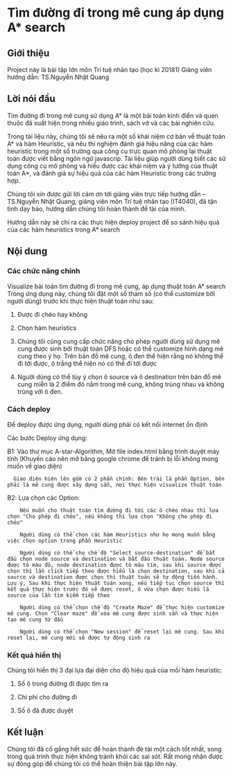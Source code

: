 # Tìm đường đi trong mê cung áp dụng A* search

## Giới thiệu

Project này là bài tập lớn môn Trí tuệ nhân tạo (học kì 20181)
Giảng viên hướng dẫn: TS.Nguyễn Nhật Quang

## Lời nói đầu

Tìm đường đi trong mê cung sử dụng A* là một bài toán kinh điển và quen thuộc đã xuất hiện trong nhiều giáo trình, sách vở và các bài nghiên cứu. 

Trong tài liệu này, chúng tôi sẽ nêu ra một số khái niệm cơ bản về thuật toán A* và hàm Heuristic, và nêu thí nghiệm đánh giá hiệu năng của các hàm heuristic trong một số trường qua công cụ trực quan mô phỏng lại thuật toán được viết bằng ngôn ngữ javascrip. Tài liệu giúp người dùng biết các sử dụng công cụ mô phỏng và hiểu được các khái niệm và ý tưởng của thuật toán A*, và đánh giá sự hiệu quả của các hàm Heuristic trong các trường hợp.

Chúng tôi xin được gửi lời cảm ơn tới giảng viên trực tiếp hướng dẫn – TS.Nguyễn Nhật Quang, giảng viên môn Trí tuệ nhân tạo (IT4040), đã tận tình dạy bảo, hướng dẫn chúng tôi hoàn thành đề tài của mình. 

Hướng dẫn này sẽ chỉ ra các thực hiện deploy project để so sánh hiệu quả của các hàm heuristics trong A* search

## Nội dung

### Các chức năng chính

Visualize bài toán tìm đường đi trong mê cung, áp dụng thuật toán A* search
Trong ứng dụng này, chúng tôi đặt một số tham số (có thể customize bởi người dùng) trước khi thực hiện thuật toán như sau:

1. Được đi chéo hay không

2. Chọn hàm heuristics

3. Chúng tôi cũng cung cấp chức năng cho phép người dùng sử dụng mê cung được sinh bởi thuật toán DFS hoặc có thể customize hình dạng mê cung theo ý họ. Trên bản đồ mê cung, ô đen thể hiện rằng nó không thể đi tới được, ô trắng thể hiện nó có thể đi tới được

4. Người dùng có thể tùy ý chọn ô source và ô destination trên bản đồ mê cung miễn là 2 điểm đó nằm trong mê cung, không trùng nhau và không trùng với ô đen.

### Cách deploy
Để deploy được ứng dụng, người dùng phải có kết nối internet ổn định

Các bước Deploy ứng dụng:

  B1: Vào thư mục A-star-Algorithm, Mở file index.html bằng trình duyệt máy tính (Khuyến cáo nên mở bằng google chrome để tránh bị lỗi không mong muốn về giao diện)
  
      Giao diện hiện lên gồm có 2 phần chính: Bên trái là phần Option, bên phải là mê cung được xây dựng sẵn, nơi thực hiện visualize thuật toán
      
  B2: Lựa chọn các Option:
  
        Nếu muốn cho thuật toán tìm đường đi tới các ô chéo nhau thì lựa chọn "Cho phép đi chéo", nếu không thì lựa chọn "Không cho phép đi chéo"
        
        Người dùng có thể chọn các hàm Heuristics như họ mong muốn bằng việc chọn option trong phần Heuristic
        
        Người dùng có thể chọ chế độ "Select source-destination" để bắt đầu chọn node source và destination và bắt đầu thuật toán. Node source được tô màu đỏ, node destination được tô màu tím, sau khi source được chọn thì lần click tiếp theo được hiểu là chọn destination, sau khi cả source và destination được chọn thì thuật toán sẽ tự động tiến hành. Lưu ý, Sau khi thực hiện thuật toán xong, nếu tiếp tục chọn source thì kết quả thực hiện trước đó sẽ được reset, ô vừa chọn được hiểu là source của lần tìm kiếm tiếp theo
        
        Người dùng có thể chọn chế độ "Create Maze" để thực hiện customize mê cung. Chọn "Clear maze" để xóa mê cung được sinh sẵn và thực hiện tạo mê cung từ đầu
        
        Người dùng có thể chọn "New session" để reset lại mê cung. Sau khi reset lại, mê cung mới sẽ được tự động sinh ra

### Kết quả hiển thị

Chúng tôi hiển thị 3 đại lựa đại diện cho độ hiệu quả của mối hàm heuristic:

1. Số ô trong đường đi được tìm ra

2. Chi phí cho đường đi

3. Số ô đã được duyệt

## Kết luận

Chúng tôi đã cố gắng hết sức để hoàn thành đè tài một cách tốt nhất, song trong quá trình thực hiện không tránh khỏi các sai sót. Rất mong nhận được sự đóng góp để chúng tôi có thể hoàn thiện bài tập lớn này.
